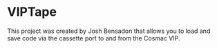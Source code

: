 # VIPTape

This project was created by Josh Bensadon that allows you to load and save code via the cassette port to and from the Cosmac VIP.
